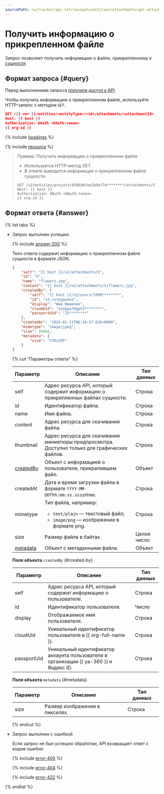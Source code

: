 ```yaml
---
sourcePath: ru/tracker/api-ref/concepts/entities/attachments/get-attachment.md
---
```

# Получить информацию о прикрепленном файле

Запрос позволяет получить информацию о файле, прикрепленному к [сущности](../about-entities.md).

## Формат запроса {#query}

Перед выполнением запроса [получите доступ к API](../../access.md).

Чтобы получить информацию о прикрепленном файле, используйте HTTP-запрос с методом `GET`.

```json
GET /{{ ver }}/entities/<entityType>/<id>/attachments/<attachmentId>
Host: {{ host }}
Authorization: OAuth <OAuth-токен>
{{ org-id }}
```

{% include [headings](../../../../_includes/tracker/api/headings.md) %}

{% include [resource](../../../../_includes/tracker/api/resource-entity-attach.md) %}

> Пример: Получить информацию о прикрепленном файле
>
> - Используется HTTP-метод GET.
> - В ответе выводится информация о прикрепленном файле сущности.
>
> ```
> GET /v2/entities/project/6586d6fee2b9ef74********/attachments/5
> Host: {{ host }}
> Authorization: OAuth <OAuth-токен>
> {{ org-id }}
> ```

## Формат ответа {#answer}

{% list tabs %}

- Запрос выполнен успешно

  {% include [answer-200](../../../../_includes/tracker/api/answer-200.md) %}

  Тело ответа содержит информацию о прикрепленном файле сущности в формате JSON.

  ```json
  {
      "self": "{{ host }}/v2/attachments/5", 
      "id": "5", 
      "name": "flowers.jpg", 
      "content": "{{ host }}/v2/attachments/5/flowers.jpg",
      "createdBy": {
          "self": "{{ host }}/v2/users/1990********",
          "id": "id_сотрудника",
          "display": "Имя_Фамилия",
          "cloudUid": "ajeppa7dgp53********",
          "passportUid": "15********"
      },
      "createdAt": "2024-01-11T06:24:57.635+0000", 
      "mimetype": "image/jpeg", 
      "size": 20466, 
      "metadata": {
          "size": "236x295"
      }
  }
  ```

  {% cut "Параметры ответа" %}

  Параметр | Описание | Тип данных
  ----- | ----- | -----
  self | Адрес ресурса API, который содержит информацию о прикрепленных файлах сущности. | Строка
  id | Идентификатор файла. | Строка
  name | Имя файла. | Строка
  content | Адрес ресурса для скачивания файла. | Строка
  thumbnail | Адрес ресурса для скачивания миниатюры предпросмотра. Доступно только для графических файлов. | Строка
  [createdBy](#created-by) | Объект с информацией о пользователе, прикрепившем файл. | Объект
  createdAt | Дата и время загрузки файла в формате `YYYY-MM-DDThh:mm:ss.sss±hhmm`. | Строка
  mimetype | Тип файла, например:<ul><li>`text/plain` — текстовый файл;</li><li>`image/png` — изображение в формате png.</li></ul> | Строка
  size | Размер файла в байтах. | Целое число
  [metadata](#metadata) | Объект с метаданными файла. | Объект

  **Поля объекта** `createdBy` {#created-by}

  Параметр | Описание | Тип данных
  ----- | ----- | -----
  self | Адрес ресурса API, который содержит информацию о пользователе. | Строка
  id | Идентификатор пользователя. | Число
  display | Отображаемое имя пользователя. | Строка
  cloudUid | Уникальный идентификатор пользователя в {{ org-full-name }}. | Строка
  passportUid | Уникальный идентификатор аккаунта пользователя в организации {{ ya-360 }} и Яндекс ID. | Строка

  **Поля объекта** `metadata` {#metadata}

  Параметр | Описание | Тип данных
  ----- | ----- | -----
  size | Размер изображения в пикселях. | Строка

  {% endcut %}

- Запрос выполнен с ошибкой

  Если запрос не был успешно обработан, API возвращает ответ с кодом ошибки:

  {% include [error-400](../../../../_includes/tracker/api/answer-error-400.md) %}
  
  {% include [error-404](../../../../_includes/tracker/api/answer-error-404.md) %}
  
  {% include [error-422](../../../../_includes/tracker/api/answer-error-422.md) %}

{% endlist %}
